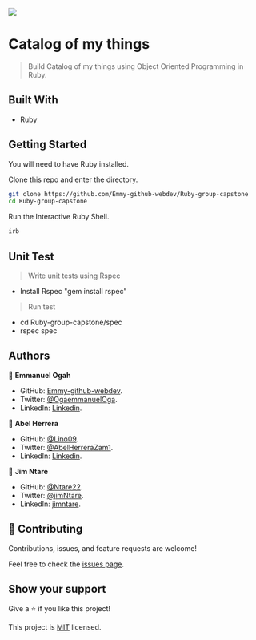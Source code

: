 ![](https://img.shields.io/badge/Microverse-blueviolet)

# Catalog of my things

> Build Catalog of my things using Object Oriented Programming in Ruby.


## Built With

- Ruby

## Getting Started

You will need to have Ruby installed.

Clone this repo and enter the directory.

```bash
git clone https://github.com/Emmy-github-webdev/Ruby-group-capstone
cd Ruby-group-capstone
```

Run the Interactive Ruby Shell.

```bash
irb
```

## Unit Test
> Write unit tests using Rspec
- Install Rspec "gem install rspec"
> Run test 
- cd Ruby-group-capstone/spec
- rspec spec


## Authors

👤 **Emmanuel Ogah**

- GitHub: [Emmy-github-webdev](https://github.com/Emmy-github-webdev).
- Twitter: [@OgaemmanuelOga](https://twitter.com/OgaemmanuelOga).
- LinkedIn: [Linkedin](https://www.linkedin.com/in/emmanuel-oga-16171584/).


👤 **Abel Herrera**

- GitHub: [@Lino09](https://github.com/lino09).
- Twitter: [@AbelHerreraZam1](https://twitter.com/AbelherreraZam1).
- LinkedIn: [Linkedin](https://www.linkedin.com/in/abelherreraz).


👤 **Jim Ntare**

- GitHub: [@Ntare22](https://github.com/Ntare22).
- Twitter: [@jimNtare](https://twitter.com/jimNtare).
- LinkedIn: [jimntare](https://www.linkedin.com/in/jimntare).


## 🤝 Contributing

Contributions, issues, and feature requests are welcome!

Feel free to check the [issues page](https://github.com/Emmy-github-webdev/Ruby-group-capstone/issues).

## Show your support

Give a ⭐️ if you like this project!

This project is [MIT](./MIT.md) licensed.
